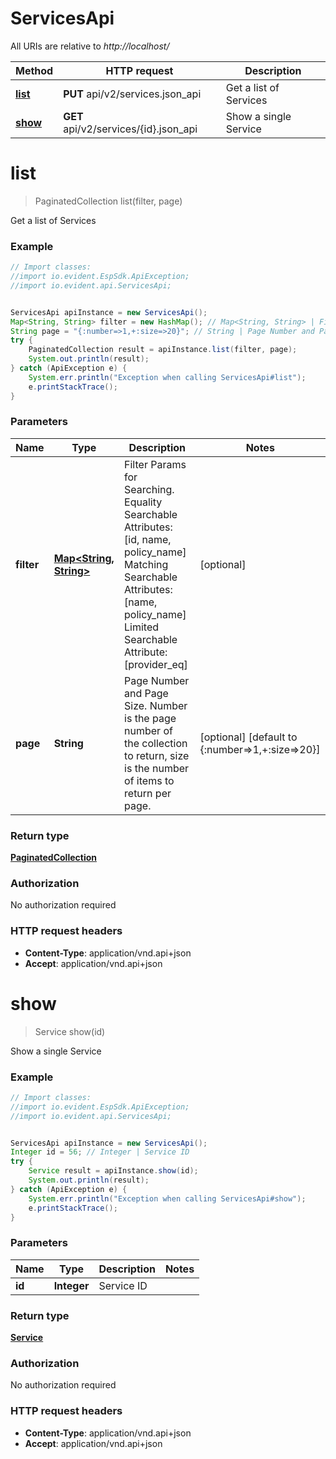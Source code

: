 # ServicesApi

All URIs are relative to *http://localhost/*

Method | HTTP request | Description
------------- | ------------- | -------------
[**list**](ServicesApi.md#list) | **PUT** api/v2/services.json_api | Get a list of Services
[**show**](ServicesApi.md#show) | **GET** api/v2/services/{id}.json_api | Show a single Service


<a name="list"></a>
# **list**
> PaginatedCollection list(filter, page)

Get a list of Services



### Example
```java
// Import classes:
//import io.evident.EspSdk.ApiException;
//import io.evident.api.ServicesApi;


ServicesApi apiInstance = new ServicesApi();
Map<String, String> filter = new HashMap(); // Map<String, String> | Filter Params for Searching.  Equality Searchable Attributes: [id, name, policy_name] Matching Searchable Attributes: [name, policy_name] Limited Searchable Attribute: [provider_eq]  
String page = "{:number=>1,+:size=>20}"; // String | Page Number and Page Size.  Number is the page number of the collection to return, size is the number of items to return per page.
try {
    PaginatedCollection result = apiInstance.list(filter, page);
    System.out.println(result);
} catch (ApiException e) {
    System.err.println("Exception when calling ServicesApi#list");
    e.printStackTrace();
}
```

### Parameters

Name | Type | Description  | Notes
------------- | ------------- | ------------- | -------------
 **filter** | [**Map&lt;String, String&gt;**](String.md)| Filter Params for Searching.  Equality Searchable Attributes: [id, name, policy_name] Matching Searchable Attributes: [name, policy_name] Limited Searchable Attribute: [provider_eq]   | [optional]
 **page** | **String**| Page Number and Page Size.  Number is the page number of the collection to return, size is the number of items to return per page. | [optional] [default to {:number&#x3D;&gt;1,+:size&#x3D;&gt;20}]

### Return type

[**PaginatedCollection**](PaginatedCollection.md)

### Authorization

No authorization required

### HTTP request headers

 - **Content-Type**: application/vnd.api+json
 - **Accept**: application/vnd.api+json

<a name="show"></a>
# **show**
> Service show(id)

Show a single Service



### Example
```java
// Import classes:
//import io.evident.EspSdk.ApiException;
//import io.evident.api.ServicesApi;


ServicesApi apiInstance = new ServicesApi();
Integer id = 56; // Integer | Service ID
try {
    Service result = apiInstance.show(id);
    System.out.println(result);
} catch (ApiException e) {
    System.err.println("Exception when calling ServicesApi#show");
    e.printStackTrace();
}
```

### Parameters

Name | Type | Description  | Notes
------------- | ------------- | ------------- | -------------
 **id** | **Integer**| Service ID |

### Return type

[**Service**](Service.md)

### Authorization

No authorization required

### HTTP request headers

 - **Content-Type**: application/vnd.api+json
 - **Accept**: application/vnd.api+json

